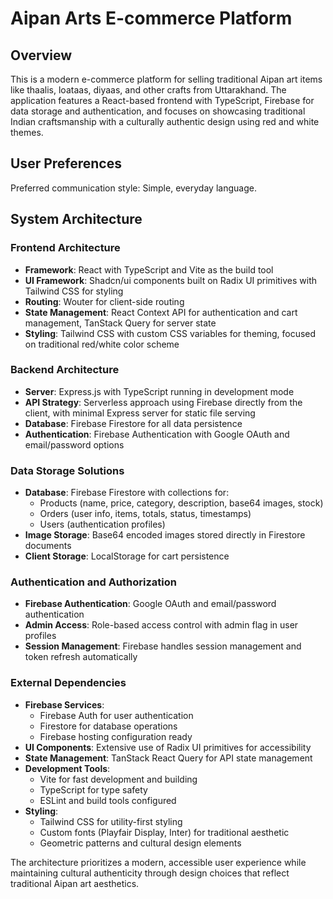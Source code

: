 # Aipan Arts E-commerce Platform

## Overview

This is a modern e-commerce platform for selling traditional Aipan art items like thaalis, loataas, diyaas, and other crafts from Uttarakhand. The application features a React-based frontend with TypeScript, Firebase for data storage and authentication, and focuses on showcasing traditional Indian craftsmanship with a culturally authentic design using red and white themes.

## User Preferences

Preferred communication style: Simple, everyday language.

## System Architecture

### Frontend Architecture
- **Framework**: React with TypeScript and Vite as the build tool
- **UI Framework**: Shadcn/ui components built on Radix UI primitives with Tailwind CSS for styling
- **Routing**: Wouter for client-side routing
- **State Management**: React Context API for authentication and cart management, TanStack Query for server state
- **Styling**: Tailwind CSS with custom CSS variables for theming, focused on traditional red/white color scheme

### Backend Architecture
- **Server**: Express.js with TypeScript running in development mode
- **API Strategy**: Serverless approach using Firebase directly from the client, with minimal Express server for static file serving
- **Database**: Firebase Firestore for all data persistence
- **Authentication**: Firebase Authentication with Google OAuth and email/password options

### Data Storage Solutions
- **Database**: Firebase Firestore with collections for:
  - Products (name, price, category, description, base64 images, stock)
  - Orders (user info, items, totals, status, timestamps)
  - Users (authentication profiles)
- **Image Storage**: Base64 encoded images stored directly in Firestore documents
- **Client Storage**: LocalStorage for cart persistence

### Authentication and Authorization
- **Firebase Authentication**: Google OAuth and email/password authentication
- **Admin Access**: Role-based access control with admin flag in user profiles
- **Session Management**: Firebase handles session management and token refresh automatically

### External Dependencies
- **Firebase Services**: 
  - Firebase Auth for user authentication
  - Firestore for database operations
  - Firebase hosting configuration ready
- **UI Components**: Extensive use of Radix UI primitives for accessibility
- **State Management**: TanStack React Query for API state management
- **Development Tools**: 
  - Vite for fast development and building
  - TypeScript for type safety
  - ESLint and build tools configured
- **Styling**: 
  - Tailwind CSS for utility-first styling
  - Custom fonts (Playfair Display, Inter) for traditional aesthetic
  - Geometric patterns and cultural design elements

The architecture prioritizes a modern, accessible user experience while maintaining cultural authenticity through design choices that reflect traditional Aipan art aesthetics.